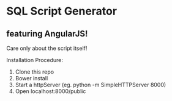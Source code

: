 SQL Script Generator
=======

featuring AngularJS!
--------------------------
Care only about the script itself!

Installation Procedure:

1. Clone this repo
2. Bower install
3. Start a httpServer (eg. python -m SimpleHTTPServer 8000)
4. Open localhost:8000/public
